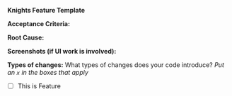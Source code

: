 **Knights Feature Template**

**Acceptance Criteria:** 

**Root Cause:**

**Screenshots (if UI work is involved):** 

**Types of changes:**
What types of changes does your code introduce?
_Put an `x` in the boxes that apply_

- [ ] This is Feature
